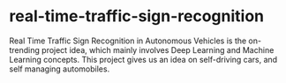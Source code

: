 # real-time-traffic-sign-recognition
Real Time Traffic Sign Recognition in Autonomous Vehicles is the on-trending project idea, which mainly involves Deep Learning and Machine Learning concepts. This project gives us an idea on self-driving cars, and self managing automobiles. 
